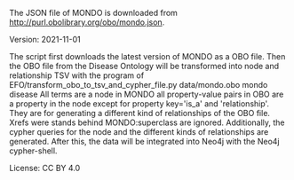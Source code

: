 The JSON file of MONDO is downloaded from http://purl.obolibrary.org/obo/mondo.json.

Version: 2021-11-01

The script first downloads the latest version of MONDO as a OBO file.
Then the OBO file from the Disease Ontology will be transformed into node and relationship TSV with the program of EFO/transform_obo_to_tsv_and_cypher_file.py data/mondo.obo mondo disease
All terms are a node in MONDO all property-value pairs in OBO are a property in the node except for property key='is_a' and 'relationship'. They are for generating a different kind of relationships of the OBO file. Xrefs were stands behind MONDO:superclass are ignored.
Additionally, the cypher queries for the node and the different kinds of relationships are generated. After this, the data will be integrated into Neo4j with the Neo4j cypher-shell.

License: CC BY 4.0